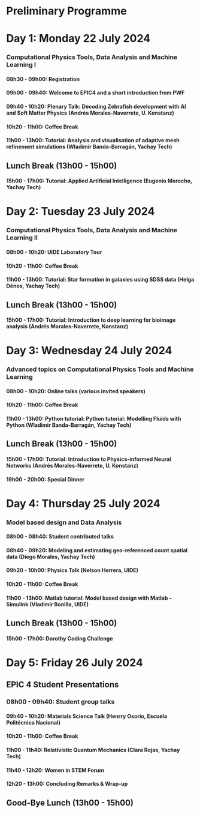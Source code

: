 # Preliminary Programme

# Day 1: Monday 22 July 2024
### Computational Physics Tools, Data Analysis and Machine Learning I

#### 08h30 - 09h00: Registration

#### 09h00 - 09h40: Welcome to EPIC4 and a short introduction from PWF

#### 09h40 - 10h20: Plenary Talk: Decoding Zebrafish development with AI and Soft Matter Physics (Andrés Morales-Naverrete, U. Konstanz)

#### 10h20 - 11h00: Coffee Break

#### 11h00 - 13h00: Tutorial: Analysis and visualisation of adaptive mesh refinement simulations (Wladimir Banda-Barragán, Yachay Tech)

## Lunch Break (13h00 - 15h00)

#### 15h00 - 17h00: Tutorial: Applied Artificial Intelligence (Eugenio Morocho, Yachay Tech)

# Day 2: Tuesday 23 July 2024
### Computational Physics Tools, Data Analysis and Machine Learning II

#### 08h00 - 10h20: UIDE Laboratory Tour

#### 10h20 - 11h00: Coffee Break

#### 11h00 - 13h00: Tutorial: Star formation in galaxies using SDSS data (Helga Dénes, Yachay Tech)

## Lunch Break (13h00 - 15h00)

#### 15h00 - 17h00: Tutorial: Introduction to deep learning for bioimage analysis (Andrés Morales-Naverrete, Konstanz)


# Day 3: Wednesday 24 July 2024
### Advanced topics on Computational Physics Tools and Machine Learning

#### 08h00 - 10h20: Online talks (various invited speakers)

#### 10h20 - 11h00: Coffee Break

#### 11h00 - 13h00: Python tutorial: Python tutorial: Modelling Fluids with Python (Wladimir Banda-Barragán, Yachay Tech)

## Lunch Break (13h00 - 15h00)

#### 15h00 - 17h00: Tutorial: Introduction to Physics-informed Neural Networks (Andrés Morales-Naverrete, U. Konstanz)

#### 19h00 - 20h00: Special Dinner


# Day 4: Thursday 25 July 2024
### Model based design and Data Analysis

#### 08h00 - 08h40: Student contributed talks

#### 08h40 - 09h20: Modeling and estimating geo-referenced count spatial data (Diego Morales, Yachay Tech)

#### 09h20 - 10h00: Physics Talk (Nelson Herrera, UIDE)

#### 10h20 - 11h00: Coffee Break

#### 11h00 - 13h00: Matlab tutorial: Model based design with Matlab – Simulink (Vladimir Bonilla, UIDE)

## Lunch Break (13h00 - 15h00)

#### 15h00 - 17h00: Dorothy Coding Challenge


# Day 5: Friday 26 July 2024
## EPIC 4 Student Presentations

### 08h00 - 09h40: Student group talks

#### 09h40 - 10h20: Materials Science Talk (Henrry Osorio, Escuela Politécnica Nacional)

#### 10h20 - 11h00: Coffee Break

#### 11h00 - 11h40: Relativistic Quantum Mechanics (Clara Rojas, Yachay Tech)

#### 11h40 - 12h20: Women in STEM Forum

#### 12h20 - 13h00: Concluding Remarks & Wrap-up

## Good-Bye Lunch (13h00 - 15h00)

